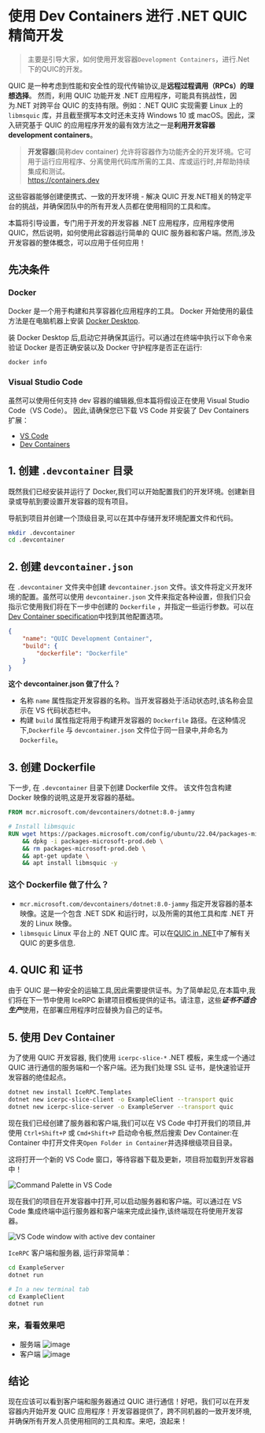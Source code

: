 # 使用 Dev Containers 进行 .NET QUIC 精简开发

> 主要是引导大家，如何使用开发容器`Development Containers`，进行.Net下的QUIC的开发。

QUIC 是一种考虑到性能和安全性的现代传输协议,是**远程过程调用（RPCs）的理想选择**。 然而，利用 QUIC 功能开发 .NET 应用程序，可能具有挑战性，因为.NET 对跨平台 QUIC 的支持有限。例如：.NET QUIC 实现需要 Linux 上的 `libmsquic` 库，并且截至撰写本文时还未支持 Windows 10 或 macOS。因此，深入研究基于 QUIC 的应用程序开发的最有效方法之一是**利用开发容器development containers**。

> **开发容器**(简称dev container) 允许将容器作为功能齐全的开发环境。它可用于运行应用程序、分离使用代码库所需的工具、库或运行时,并帮助持续集成和测试。</br>
https://containers.dev

这些容器能够创建便携式、一致的开发环境 - 解决 QUIC 开发.NET相关的特定平台的挑战，并确保团队中的所有开发人员都在使用相同的工具和库。

本篇将引导设置，专门用于开发的开发容器 .NET 应用程序，应用程序使用 QUIC，然后说明，如何使用此容器运行简单的 QUIC 服务器和客户端。然而,涉及开发容器的整体概念，可以应用于任何应用！

## 先决条件

### Docker

Docker 是一个用于构建和共享容器化应用程序的工具。 Docker 开始使用的最佳方法是在电脑机器上安装 [Docker Desktop].

装 Docker Desktop 后,启动它并确保其运行。可以通过在终端中执行以下命令来验证 Docker 是否正确安装以及 Docker 守护程序是否正在运行:

``` bash
docker info
```

### Visual Studio Code

虽然可以使用任何支持 dev 容器的编辑器,但本篇将假设正在使用 Visual Studio Code（VS Code）。 因此,请确保您已下载 VS Code 并安装了 Dev Containers 扩展：

* [VS Code]
* [Dev Containers]

## 1. 创建 `.devcontainer` 目录

既然我们已经安装并运行了 Docker,我们可以开始配置我们的开发环境。创建新目录或导航到要设置开发容器的现有项目。

导航到项目并创建一个顶级目录,可以在其中存储开发环境配置文件和代码。

```bash
mkdir .devcontainer
cd .devcontainer
```

## 2. 创建 `devcontainer.json`

在 `.devcontainer` 文件夹中创建 `devcontainer.json` 文件。该文件将定义开发环境的配置。虽然可以使用 `devcontainer.json` 文件来指定各种设置，但我们只会指示它使用我们将在下一步中创建的 `Dockerfile` ，并指定一些运行参数。可以在[Dev Container specification]中找到其他配置选项。

```json
{
    "name": "QUIC Development Container",
    "build": {
        "dockerfile": "Dockerfile"
    }
}
```

**这个 devcontainer.json 做了什么？**

* 名称 `name` 属性指定开发容器的名称。当开发容器处于活动状态时,该名称会显示在 VS 代码状态栏中。
* 构建 `build` 属性指定将用于构建开发容器的 `Dockerfile` 路径。在这种情况下,`Dockerfile` 与 `devcontainer.json` 文件位于同一目录中,并命名为`Dockerfile`。

## 3. 创建 Dockerfile
下一步, 在 `.devcontainer` 目录下创建 Dockerfile 文件。 该文件包含构建 Docker 映像的说明,这是开发容器的基础。

```Dockerfile
FROM mcr.microsoft.com/devcontainers/dotnet:8.0-jammy

# Install libmsquic
RUN wget https://packages.microsoft.com/config/ubuntu/22.04/packages-microsoft-prod.deb -O packages-microsoft-prod.deb \
    && dpkg -i packages-microsoft-prod.deb \
    && rm packages-microsoft-prod.deb \
    && apt-get update \
    && apt install libmsquic -y
```

### 这个 Dockerfile 做了什么？

* `mcr.microsoft.com/devcontainers/dotnet:8.0-jammy` 指定开发容器的基本映像。这是一个包含 .NET SDK 和运行时，以及所需的其他工具和库 .NET 开发的 Linux 映像。
* `libmsquic` Linux 平台上的 .NET QUIC 库。可以在[QUIC in .NET]中了解有关 QUIC 的更多信息.

## 4. QUIC 和 证书

由于 QUIC 是一种安全的运输工具,因此需要提供证书。为了简单起见,在本篇中,我们将在下一节中使用 IceRPC 新建项目模板提供的证书。请注意，这些***证书不适合生产***使用，在部署应用程序时应替换为自己的证书。

## 5. 使用 Dev Container

为了使用 QUIC 开发容器, 我们使用 `icerpc-slice-*` .NET 模板，来生成一个通过 QUIC 进行通信的服务端和一个客户端。还为我们处理 SSL 证书，是快速验证开发容器的绝佳起点。

```bash
dotnet new install IceRPC.Templates
dotnet new icerpc-slice-client -o ExampleClient --transport quic
dotnet new icerpc-slice-server -o ExampleServer --transport quic
```

现在我们已经创建了服务器和客户端,我们可以在 VS Code 中打开我们的项目,并使用 `Ctrl+Shift+P` 或 `Cmd+Shift+P` 启动命令板,然后搜索 Dev Container:在 Container 中打开文件夹`Open Folder in Container`并选择根级项目目录。 

这将打开一个新的 VS Code 窗口，等待容器下载及更新，项目将加载到开发容器中！

![Command Palette in VS Code](https://zeroc.com/_next/image?url=%2Fblogs%2Fquic-dev-container%2Fcommand-palette.png&w=1080&q=75)

现在我们的项目在开发容器中打开,可以启动服务器和客户端。可以通过在 VS Code 集成终端中运行服务器和客户端来完成此操作,该终端现在将使用开发容器。

![VS Code window with active dev container](https://zeroc.com/_next/image?url=%2Fblogs%2Fquic-dev-container%2Factive-container.png&w=1080&q=75)

`IceRPC` 客户端和服务器, 运行非常简单：

```bash
cd ExampleServer
dotnet run

# In a new terminal tab
cd ExampleClient
dotnet run
```

### **来，看看效果吧**

* 服务端
![image](https://img2024.cnblogs.com/blog/127234/202405/127234-20240503111347390-221813120.png)
* 客户端
![image](https://img2024.cnblogs.com/blog/127234/202405/127234-20240503111223459-133595402.png)

## 结论

现在应该可以看到客户端和服务器通过 QUIC 进行通信！好吧，我们可以在开发容器内开始开发 QUIC 应用程序！开发容器提供了，跨不同机器的一致开发环境,并确保所有开发人员使用相同的工具和库。来吧，浪起来！

[Docker Desktop]: https://www.docker.com/products/docker-desktop
[Dev Container specification]: https://containers.dev/implementors/json_reference/
[QUIC in .NET]: https://learn.microsoft.com/en-us/dotnet/fundamentals/networking/quic/quic-overview
[VS Code]: https://code.visualstudio.com/
[Dev Containers]: https://marketplace.visualstudio.com/items?itemName=ms-vscode-remote.remote-containers